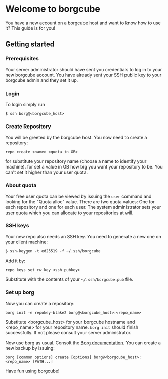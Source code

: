 # Welcome to borgcube

You have a new account on a borgcube host and want to know how to use it? This guide is for you!

## Getting started

### Prerequisites

Your server administrator should have sent you credentials to log in to your new borgcube account.
You have already sent your SSH public key to your borgcube admin and they set it up.

### Login

To login simply run
```shell script
$ ssh borg@<borgcube_host>
```

### Create Repository

You will be greeted by the borgcube host. You now need to create a repository:
```shell script
repo create <name> <quota in GB>
```

for <name> substitute your repository name (choose a name to identify your machine).
for <quota in GB> set a value in GB how big you want your repository to be. You can't set it higher than your user quota.

### About quota

Your free user quota can be viewed by issuing the `user` command and looking for the "Quota alloc" value. There are two
quota values: One for each repository and one for each user. The system administrator sets your user quota which you can
allocate to your repositories at will.

### SSH keys

Your new repo also needs an SSH key. You need to generate a new one on your client machine:
```shell script
$ ssh-keygen -t ed25519 -f ~/.ssh/borgcube
```

Add it by:
```shell script
repo keys set_rw_key <ssh pubkey>
```

Substitute <ssh pubkey> with the contents of your `~/.ssh/borgcube.pub` file.

### Set up borg

Now you can create a repository:
```shell script
borg init -e repokey-blake2 borg@<borgcube_host>:<repo_name>
```

Substitute <borgcube_host> for your borgcube hostname and <repo_name> for your repository name. `borg init` should
finish successfully. If not please consult your server administrator.

Now use borg as usual. Consolt the [Borg documentation](https://borgbackup.readthedocs.io/en/stable/usage/create.html).
You can create a new backup by issuing:
```shell script
borg [common options] create [options] borg@<borgcube_host>:<repo_name> [PATH...]
```

Have fun using borgcube!